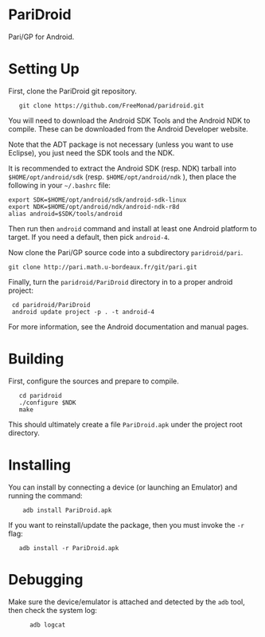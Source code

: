 PariDroid
=========

Pari/GP for Android.

Setting Up
==========

First, clone the PariDroid git repository.

       git clone https://github.com/FreeMonad/paridroid.git

You will need to download the Android SDK Tools and the Android NDK to compile. These can be downloaded from the Android Developer website.

Note that the ADT package is not necessary (unless you want to use Eclipse), you just need the SDK tools and the NDK.

It is recommended to extract the Android SDK (resp. NDK) tarball into `$HOME/opt/android/sdk` (resp. `$HOME/opt/android/ndk` ), then place the following in your `~/.bashrc` file:

```shell
export SDK=$HOME/opt/android/sdk/android-sdk-linux
export NDK=$HOME/opt/android/ndk/android-ndk-r8d   
alias android=$SDK/tools/android
```

Then run then `android` command and install at least one Android platform to target. If you need a default, then pick `android-4`.

Now clone the Pari/GP source code into a subdirectory `paridroid/pari`.

    git clone http://pari.math.u-bordeaux.fr/git/pari.git

Finally, turn the `paridroid/PariDroid` directory in to a proper android project:

	 cd paridroid/PariDroid
	 android update project -p . -t android-4

For more information, see the Android documentation and manual pages.

Building
========

First, configure the sources and prepare to compile.

       cd paridroid
       ./configure $NDK
       make

This should ultimately create a file `PariDroid.apk` under the project root directory.

Installing
==========

You can install by connecting a device (or launching an Emulator) and running the command:

    	adb install PariDroid.apk

If you want to reinstall/update the package, then you must invoke the `-r` flag:

       adb install -r PariDroid.apk

Debugging
=========

Make sure the device/emulator is attached and detected by the `adb` tool, then check the system log:

     	  adb logcat

